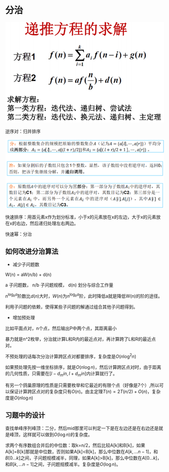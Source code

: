 # 分治

![](img/2024-12-29-02-57-35.png)

逆序对：归并排序

![](img/2024-12-29-02-58-29.png)

快速排序：用首元素x作为划分标准，小于x的元素放在x的左边，大于x的元素放在x的右边，然后递归处理左右两边。

快速幂：分治

## 如何改进分治算法

- 减少子问题数

W(n) = aW(n/b) + d(n)

a 子问题数， n/b 子问题规模， d(n) 划分与综合工作量

$n^{\log_b a}$阶数比$d(n)$大时，$W(n)$为$n^{\log_b a}$阶，此时降低a就是降低W(n)的阶的途径。

利用子问题的依赖，使得某些子问题的解通过组合其他子问题得到。

- 增加预处理

比如平面点对，n个点，然后输出P中两个点，其距离最小

暴力就是n^2枚举，分治就计算L和R内的最近点对，再计算跨了L和R的最近点对。

不预处理的话每次分治计算跨区点对都要排序，复杂度是$O(n\log^2 n)$

如果预处理先按一维坐标排序，就是$O(n\log n)$，然后计算跨区点对时，由于距离的几何性质，只需要在$[l-d_min,l+d_min]$内计算就行了。

有另一个鸽巢原理的性质是只需要枚举和它最近的有限个点（好像是7个）,所以可以保证计算跨区点对的复杂度只有$O(n)$。由主定理$T(n) = 2T(n/2) + O(n)$，复杂度是$O(n \log n)$


## 习题中的设计

查找单峰序列峰顶：二分，然后mid那里可以判定一下是在左边还是在右边还是就是峰顶，这样就可以做到$O(\log n)$的复杂度。

求两个有序数组合并后的中位数：取k=n/2，然后比较A[k]和B[k]，如果A[k]=B[k]那就是中位数，否则如果A[k]<B[k]，那么中位数在$A[k,...n-1]$，和$B[0...k]$之间，子问题规模减半，同理，如果A[k]>B[k]，那么中位数在$A[0...k]$，和$B[k,...n-1]$之间，子问题规模减半。复杂度是$O(\log n)$。



